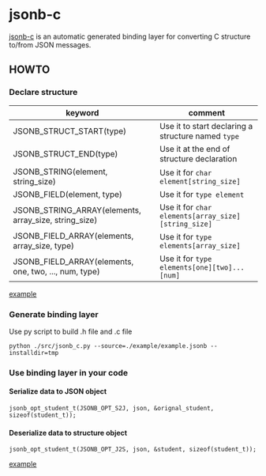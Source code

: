 # jsonb-c

[jsonb-c](https://github.com/ShenChen1/jsonb-c) is an automatic generated binding layer for converting C structure to/from JSON messages.

## HOWTO

### Declare structure

|                        keyword                         |                    comment
|--------------------------------------------------------|------------------------------------------------
| JSONB_STRUCT_START(type)                               | Use it to start declaring a structure named `type`
| JSONB_STRUCT_END(type)                                 | Use it at the end of structure declaration
| JSONB_STRING(element, string_size)                     | Use it for `char element[string_size]`
| JSONB_FIELD(element, type)                             | Use it for `type element`
| JSONB_STRING_ARRAY(elements, array_size, string_size)  | Use it for `char elements[array_size][string_size]`
| JSONB_FIELD_ARRAY(elements, array_size, type)          | Use it for `type elements[array_size]`
| JSONB_FIELD_ARRAY(elements, one, two, ..., num, type)  | Use it for `type elements[one][two]...[num]`

[example](https://github.com/ShenChen1/jsonb-c/blob/master/example/example.jsonb)

### Generate binding layer

Use py script to build .h file and .c file

```
python ./src/jsonb_c.py --source=./example/example.jsonb --installdir=tmp
```

### Use binding layer in your code

#### Serialize data to JSON object

```
jsonb_opt_student_t(JSONB_OPT_S2J, json, &orignal_student, sizeof(student_t));
```

#### Deserialize data to structure object

```
jsonb_opt_student_t(JSONB_OPT_J2S, json, &student, sizeof(student_t));
```

[example](https://github.com/ShenChen1/jsonb-c/blob/master/example/main.c)
